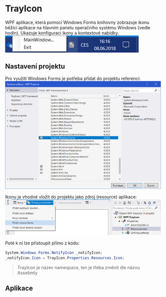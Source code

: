 ﻿# TrayIcon
WPF aplikace, která pomocí Windows Forms knihovny zobrazuje ikonu běžící aplikace na hlavním panelu operačního systému Windows (vedle hodin). Ukazuje konfiguraci ikony a kontextové nabídky.
![Result](Resources/Result.png)

## Nastavení projektu
Pro využítí Windows Forms je potřeba přidat do projektu referenci:
![Win Forms Reference](Resources/WinFormsReference.png)

Ikonu je vhodné vložit do projektu jako zdroj (resource) aplikace:
![Icon](Resources/Icon.png)

Poté k ní lze přistoupit přímo z kódu:
```csharp
System.Windows.Forms.NotifyIcon _notifyIcon;
_notifyIcon.Icon = TrayIcon.Properties.Resources.Icon;
```
> TrayIcon je název namespace, ten je třeba změnit dle názvu Assebmly

## Aplikace 
